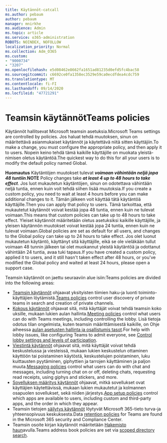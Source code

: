 ```yaml
---
title: Käytännöt-catcall
ms.author: pebaum
author: pebaum
manager: mnirkhe
ms.audience: Admin
ms.topic: article
ms.service: o365-administration
ROBOTS: NOINDEX, NOFOLLOW
localization_priority: Normal
ms.collection: Adm_O365
ms.custom:
- "9000734"
- "3207"
ms.openlocfilehash: e5d08462e8662fa1651ad81235d0efd5fc4bac58
ms.sourcegitcommit: c6692ce0fa1358ec3529e59ca0ecdfdea4cdc759
ms.translationtype: MT
ms.contentlocale: fi-FI
ms.lasthandoff: 09/14/2020
ms.locfileid: "47721291"
---
```

# <a name="teams-policies"></a><span data-ttu-id="4701f-102">Teamsin käytännöt</span><span class="sxs-lookup"><span data-stu-id="4701f-102">Teams policies</span></span>

<span data-ttu-id="4701f-103">Käytännöt hallitsevat Microsoft teamsin asetuksia.</span><span class="sxs-lookup"><span data-stu-id="4701f-103">Microsoft Teams settings are controlled by policies.</span></span> <span data-ttu-id="4701f-104">Jos haluat tehdä muutoksen, sinun on määritettävä asianmukaiset käytännöt ja käytettävä niitä sitten käyttäjiin.</span><span class="sxs-lookup"><span data-stu-id="4701f-104">To make a change, you must configure the appropriate policy, and then apply it to users.</span></span> <span data-ttu-id="4701f-105">Nopein keino tehdä tämä kaikille käyttäjille on muokata yleistä-nimisen oletus käytäntöä.</span><span class="sxs-lookup"><span data-stu-id="4701f-105">The quickest way to do this for all your users is to modify the default policy named Global.</span></span> 

<span data-ttu-id="4701f-106">**Huomautus** Käytäntöjen muutokset tulevat ***voimaan vähintään neljä jopa 48 tuntiin***.</span><span class="sxs-lookup"><span data-stu-id="4701f-106">**NOTE** Policy changes take ***at least 4 up to 48 hours to take effect***.</span></span> <span data-ttu-id="4701f-107">Jos luot mukautetun käytäntöjen, sinun on odotettava vähintään neljä tuntia, ennen kuin voit tehdä siihen lisää muutoksia.</span><span class="sxs-lookup"><span data-stu-id="4701f-107">If you create a custom policy, you need to wait at least 4 hours before you can make additional changes to it.</span></span> <span data-ttu-id="4701f-108">Tämän jälkeen voit käyttää tätä käytäntöä käyttäjille.</span><span class="sxs-lookup"><span data-stu-id="4701f-108">Then you can apply that policy to users.</span></span> <span data-ttu-id="4701f-109">Tämä tarkoittaa, että mukautetut käytännöt voivat kestää jopa 48 tuntia, ennen kuin ne tulevat voimaan.</span><span class="sxs-lookup"><span data-stu-id="4701f-109">This means that custom policies can take up to 48 hours to take effect.</span></span> <span data-ttu-id="4701f-110">Yleiset käytännöt määritetään oletus asetuksiksi kaikille käyttäjille, ja yleisen käytännön muutokset voivat kestää jopa 24 tuntia, ennen kuin ne tulevat voimaan.</span><span class="sxs-lookup"><span data-stu-id="4701f-110">Global policies are set as default for all users, and changes to the Global policy can take up to 24 hours to take effect.</span></span> <span data-ttu-id="4701f-111">Jos olet luonut mukautetun käytäntö, käyttänyt sitä käyttäjille, eikä se ole vieläkään tullut voimaan 48 tunnin jälkeen tai olet muokannut yleistä käytäntöä ja odottanut vähintään 24 tuntia, avaa tuki tapaus.</span><span class="sxs-lookup"><span data-stu-id="4701f-111">If you have created a custom policy, applied it to users, and it still hasn't taken effect after 48 hours, or you've modified the Global policy and waited at least 24 hours, please open a support case.</span></span>

<span data-ttu-id="4701f-112">Teamsin käytännöt on jaettu seuraaviin alue isiin:</span><span class="sxs-lookup"><span data-stu-id="4701f-112">Teams policies are divided into the following areas:</span></span>

- <span data-ttu-id="4701f-113">[Teamsin käytännöt](https://docs.microsoft.com/MicrosoftTeams/teams-policies) ohjaavat yksityisten tiimien haku-ja luonti toiminto-käyttäjien löytämistä.</span><span class="sxs-lookup"><span data-stu-id="4701f-113">[Teams policies](https://docs.microsoft.com/MicrosoftTeams/teams-policies) control user discovery of private teams in search and creation of private channels.</span></span>  
- <span data-ttu-id="4701f-114">[Kokous käytännöt](https://docs.microsoft.com/microsoftteams/meeting-policies-in-teams) ohjaavat sitä, mitä käyttäjät voivat tehdä teamsin koko uksille, mukaan lukien aulan hallinta.</span><span class="sxs-lookup"><span data-stu-id="4701f-114">[Meeting policies](https://docs.microsoft.com/microsoftteams/meeting-policies-in-teams) control what users can do with Teams meetings, including controlling the lobby.</span></span> <span data-ttu-id="4701f-115">Lisä tietoja odotus tilan ongelmista, kuten teamsin määrittämisestä kaikille, on Ohje aiheessa [aulan asetusten hallinta ja osallistumis tasot](https://docs.microsoft.com/alchemyinsights/bypass-lobby).</span><span class="sxs-lookup"><span data-stu-id="4701f-115">For help with lobby issues, like configuring Teams to admit everyone, see [Control lobby settings and levels of participation](https://docs.microsoft.com/alchemyinsights/bypass-lobby).</span></span>
- <span data-ttu-id="4701f-116">[Viestintä käytännöt](https://docs.microsoft.com/microsoftteams/messaging-policies-in-teams) ohjaavat sitä, mitä käyttäjät voivat tehdä keskustelussa ja viesteissä, mukaan lukien keskustelun ottaminen käyttöön tai poistaminen käytöstä, keskustelujen poistaminen, luku kuittausten pyytäminen, giphyttien ja tarrojen käyttäminen ja paljon muuta.</span><span class="sxs-lookup"><span data-stu-id="4701f-116">[Messaging policies](https://docs.microsoft.com/microsoftteams/messaging-policies-in-teams) control what users can do with chat and messages, including turning chat on or off, deleting chats, requesting read receipts, using giphys and stickers, and more.</span></span>
- <span data-ttu-id="4701f-117">[Sovelluksen määritys käytännöt](https://docs.microsoft.com/MicrosoftTeams/teams-app-setup-policies) ohjaavat, mitkä sovellukset ovat käyttäjien käytettävissä, mukaan lukien mukautetut ja kolmannen osapuolen sovellukset, sekä niiden järjestys.</span><span class="sxs-lookup"><span data-stu-id="4701f-117">[App setup policies](https://docs.microsoft.com/MicrosoftTeams/teams-app-setup-policies) control which apps are available to users, including custom and third-party apps, and the order in which they appear.</span></span>  
- <span data-ttu-id="4701f-118">Teamsin tietojen [säilytys käytännöt](https://docs.microsoft.com/microsoftteams/retention-policies) löytyvät Microsoft 365-tieto turva-ja yhteensopivuus keskuksesta.</span><span class="sxs-lookup"><span data-stu-id="4701f-118">Data [retention policies](https://docs.microsoft.com/microsoftteams/retention-policies) for Teams are found in the Microsoft 365 security and Compliance Center.</span></span>
- <span data-ttu-id="4701f-119">Teamsin osoite kirjan käytännöt määritetään [Hakemisto haun](https://docs.microsoft.com/MicrosoftTeams/teams-scoped-directory-search)avulla.</span><span class="sxs-lookup"><span data-stu-id="4701f-119">Teams address book policies are set via [scoped directory search](https://docs.microsoft.com/MicrosoftTeams/teams-scoped-directory-search).</span></span>